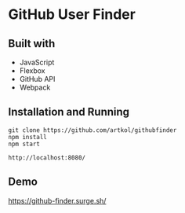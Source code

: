 # GitHub User Finder

## Built with

* JavaScript
* Flexbox
* GitHub API
* Webpack

## Installation and Running

```
git clone https://github.com/artkol/githubfinder
npm install
npm start

http://localhost:8080/
```

## Demo

https://github-finder.surge.sh/
